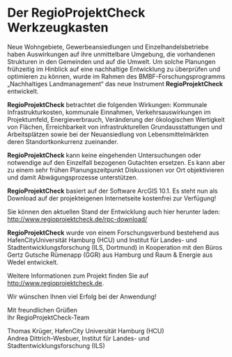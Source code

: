 Der RegioProjektCheck Werkzeugkasten
=========

Neue Wohngebiete, Gewerbeansiedlungen und Einzelhandelsbetriebe haben Auswirkungen auf ihre unmittelbare Umgebung, die vorhandenen Strukturen in den Gemeinden und auf die Umwelt. Um solche Planungen frühzeitig im Hinblick auf eine nachhaltige Entwicklung zu überprüfen und optimieren zu können, wurde im Rahmen des BMBF-Forschungsprogramms „Nachhaltiges Landmanagement“ das neue Instrument **RegioProjektCheck** entwickelt.

**RegioProjektCheck** betrachtet die folgenden Wirkungen: Kommunale Infrastrukturkosten, kommunale Einnahmen, Verkehrsauswirkungen im Projektumfeld, Energieverbrauch, Veränderung der ökologischen Wertigkeit von Flächen, Erreichbarkeit von infrastrukturellen Grundausstattungen und Arbeitsplätzen sowie bei der Neuansiedlung von Lebensmittelmärkten deren Standortkonkurrenz zueinander.<br>

**RegioProjektCheck** kann keine eingehenden Untersuchungen oder notwendige auf den Einzelfall bezogenen Gutachten ersetzen. Es kann aber zu einem sehr frühen Planungszeitpunkt Diskussionen vor Ort objektivieren und damit Abwägungsprozesse unterstützen.<br>

**RegioProjektCheck** basiert auf der Software ArcGIS 10.1. Es steht nun als Download auf der projekteigenen Internetseite kostenfrei zur Verfügung!

Sie können den aktuellen Stand der Entwicklung auch hier herunter laden:<br>
http://www.regioprojektcheck.de/rpc-download/

**RegioProjektCheck** wurde von einem Forschungsverbund bestehend aus HafenCityUniversität Hamburg (HCU) und Institut für Landes- und Stadtentwicklungsforschung (ILS, Dortmund) in Kooperation mit den Büros Gertz Gutsche Rümenapp (GGR) aus Hamburg und Raum & Energie aus Wedel entwickelt.

Weitere Informationen zum Projekt finden Sie auf http://www.regioprojektcheck.de.

Wir wünschen Ihnen viel Erfolg bei der Anwendung!

Mit freundlichen Grüßen<br>
Ihr RegioProjektCheck-Team

Thomas Krüger, HafenCity Universität Hamburg (HCU)<br>
Andrea Dittrich-Wesbuer, Institut für Landes- und Stadtentwicklungsforschung (ILS) 
